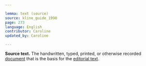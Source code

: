 ```yaml
---

lemma: text (source)
source: kline_guide_1998
page: 273
language: English
contributor: Caroline
updated_by: Caroline

---
```


**Source text.** The handwritten, typed, printed, or otherwise recorded [document](document.html) that is the basis for the [editorial text](textEdited.html).
